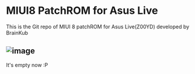# MIUI8 PatchROM for Asus Live

This is the Git repo of MIUI 8 patchROM for Asus Live(Z00YD) developed by BrainKub

![image](https://2.bp.blogspot.com/-Ersls9JVw_Y/V20effHLbVI/AAAAAAAABKY/bGVYqpOpAusmdvbvCCDAG-rpGbLF2TJpQCLcB/s1600/MIUI-8-Logo.jpg)
------------------

It's empty now :P
